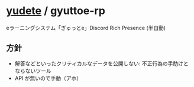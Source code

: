 # [yudete](https://github.com/yudete) / gyuttoe-rp
eラーニングシステム「ぎゅっとe」Discord Rich Presence (半自動)

## 方針
* 解答などといったクリティカルなデータを公開しない: 不正行為の手助けとならないツール
* API が無いので手動（アホ）
